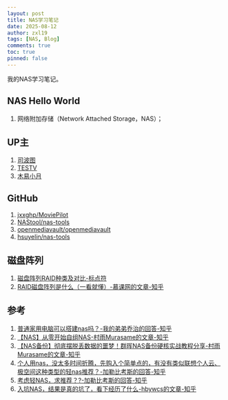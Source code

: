 ```yaml
---
layout: post
title: NAS学习笔记
date: 2025-08-12
author: zxl19
tags: [NAS, Blog]
comments: true
toc: true
pinned: false
---
```


我的NAS学习笔记。

<!-- more -->

## NAS Hello World

1. 网络附加存储（Network Attached Storage，NAS）；

## UP主

1. [司波图](https://space.bilibili.com/28457)
2. [TESTV](https://space.bilibili.com/11336264)
3. [木易小月](https://space.bilibili.com/333497492)

## GitHub

1. [jxxghp/MoviePilot](https://github.com/jxxghp/MoviePilot)
2. [NAStool/nas-tools](https://github.com/NAStool/nas-tools)
3. [openmediavault/openmediavault](https://github.com/openmediavault/openmediavault)
4. [hsuyelin/nas-tools](https://github.com/hsuyelin/nas-tools)

## 磁盘阵列

1. [磁盘阵列RAID种类及对比-标点符](https://www.biaodianfu.com/raid.html)
2. [RAID磁盘阵列是什么（一看就懂）-慕课网的文章-知乎](https://zhuanlan.zhihu.com/p/51170719)

## 参考

1. [普通家用电脑可以搭建nas吗？-我的弟弟乔治的回答-知乎](https://www.zhihu.com/question/510464497/answer/2304179394)
2. [【NAS】从零开始自组NAS-村雨Murasame的文章-知乎](https://zhuanlan.zhihu.com/p/480452743)
3. [【NAS备份】彻底摆脱丢数据的噩梦！群晖NAS备份硬核实战教程分享-村雨Murasame的文章-知乎](https://zhuanlan.zhihu.com/p/543970970)
4. [个人用nas，没太多时间折腾，先购入个简单点的，有没有类似联想个人云、极空间这种类型的轻nas推荐？-加勒比考斯的回答-知乎](https://www.zhihu.com/question/447759167/answer/2342684630)
5. [考虑轻NAS，求推荐？?-加勒比考斯的回答-知乎](https://www.zhihu.com/question/519931589/answer/2483867800)
6. [入坑NAS，结果是真的坑了，看下经历了什么-hbywcs的文章-知乎](https://zhuanlan.zhihu.com/p/412835229)
